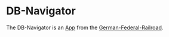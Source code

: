 # DB-Navigator

The DB-Navigator is an [App](404.md) from the [German-Federal-Railroad](8009999.md).
